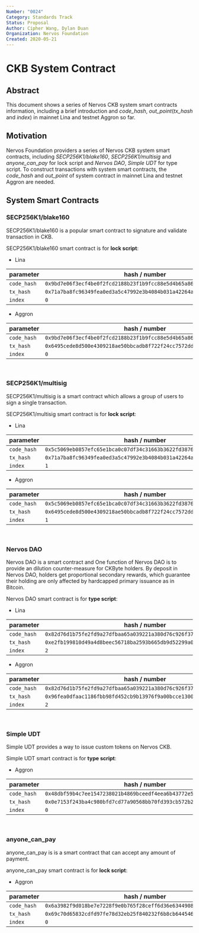 ```yaml
---
Number: "0024"
Category: Standards Track
Status: Proposal
Author: Cipher Wang, Dylan Duan
Organization: Nervos Foundation
Created: 2020-05-21
---
```


# CKB System Contract

## Abstract

This document shows a series of Nervos CKB system smart contracts information, including a brief introduction and _code_hash_, _out_point_(_tx_hash_ and _index_) in mainnet Lina and testnet Aggron so far.

## Motivation

Nervos Foundation providers a series of Nervos CKB system smart contracts, including _SECP256K1/blake160_, _SECP256K1/multisig_ and _anyone_can_pay_ for lock script and _Nervos DAO_, _Simple UDT_ for type script. To construct transactions with system smart contracts, the _code_hash_ and _out_point_ of system contract in mainnet Lina and testnet Aggron are needed.

## System Smart Contracts

### SECP256K1/blake160

SECP256K1/blake160 is a popular smart contract to signature and validate transaction in CKB.

SECP256K1/blake160 smart contract is for **lock script**:

- Lina

| parameter   | hash / number                                                        |
| ----------- | -------------------------------------------------------------------- |
| `code_hash` | `0x9bd7e06f3ecf4be0f2fcd2188b23f1b9fcc88e5d4b65a8637b17723bbda3cce8` |
| `tx_hash`   | `0x71a7ba8fc96349fea0ed3a5c47992e3b4084b031a42264a018e0072e8172e46c` |
| `index`     | `0`                                                                  |

- Aggron

| parameter   | hash / number                                                        |
| ----------- | -------------------------------------------------------------------- |
| `code_hash` | `0x9bd7e06f3ecf4be0f2fcd2188b23f1b9fcc88e5d4b65a8637b17723bbda3cce8` |
| `tx_hash`   | `0x6495cede8d500e4309218ae50bbcadb8f722f24cc7572dd2274f5876cb603e4e` |
| `index`     | `0`                                                                  |

<br />

### SECP256K1/multisig

SECP256K1/multisig is a smart contract which allows a group of users to sign a single transaction.

SECP256K1/multisig smart contract is for **lock script**:

- Lina

| parameter   | hash / number                                                        |
| ----------- | -------------------------------------------------------------------- |
| `code_hash` | `0x5c5069eb0857efc65e1bca0c07df34c31663b3622fd3876c876320fc9634e2a8` |
| `tx_hash`   | `0x71a7ba8fc96349fea0ed3a5c47992e3b4084b031a42264a018e0072e8172e46c` |
| `index`     | `1`                                                                  |

- Aggron

| parameter   | hash / number                                                        |
| ----------- | -------------------------------------------------------------------- |
| `code_hash` | `0x5c5069eb0857efc65e1bca0c07df34c31663b3622fd3876c876320fc9634e2a8` |
| `tx_hash`   | `0x6495cede8d500e4309218ae50bbcadb8f722f24cc7572dd2274f5876cb603e4e` |
| `index`     | `1`                                                                  |

<br />

### Nervos DAO

Nervos DAO is a smart contract and One function of Nervos DAO is to provide an dilution counter-measure for CKByte holders. By deposit in Nervos DAO, holders get proportional secondary rewards, which guarantee their holding are only affected by hardcapped primary issuance as in Bitcoin.

Nervos DAO smart contract is for **type script**:

- Lina

| parameter   | hash / number                                                        |
| ----------- | -------------------------------------------------------------------- |
| `code_hash` | `0x82d76d1b75fe2fd9a27dfbaa65a039221a380d76c926f378d3f81cf3e7e13f2e` |
| `tx_hash`   | `0xe2fb199810d49a4d8beec56718ba2593b665db9d52299a0f9e6e75416d73ff5c` |
| `index`     | `2`                                                                  |

- Aggron

| parameter   | hash / number                                                        |
| ----------- | -------------------------------------------------------------------- |
| `code_hash` | `0x82d76d1b75fe2fd9a27dfbaa65a039221a380d76c926f378d3f81cf3e7e13f2e` |
| `tx_hash`   | `0x96fea0dfaac1186fbb98fd452cb9b13976f9a00bcce130035fe2e30dac931d1d` |
| `index`     | `2`                                                                  |

<br />

### Simple UDT

Simple UDT provides a way to issue custom tokens on Nervos CKB.

Simple UDT smart contract is for **type script**:

- Aggron

| parameter   | hash / number                                                        |
| ----------- | -------------------------------------------------------------------- |
| `code_hash` | `0x48dbf59b4c7ee1547238021b4869bceedf4eea6b43772e5d66ef8865b6ae7212` |
| `tx_hash`   | `0x0e7153f243ba4c980bfd7cd77a90568bb70fd393cb572b211a2f884de63d103d` |
| `index`     | `0`                                                                  |

<br />

### anyone_can_pay

anyone_can_pay is is a smart contract that can accept any amount of payment.

anyone_can_pay smart contract is for **lock script**:

- Aggron

| parameter   | hash / number                                                        |
| ----------- | -------------------------------------------------------------------- |
| `code_hash` | `0x6a3982f9d018be7e7228f9e0b765f28ceff6d36e634490856d2b186acf78e79b` |
| `tx_hash`   | `0x69c70d65832cdfd97fe78d32eb25f840232f6b8cb6445464f11dad891b11fd83` |
| `index`     | `0`                                                                  |
